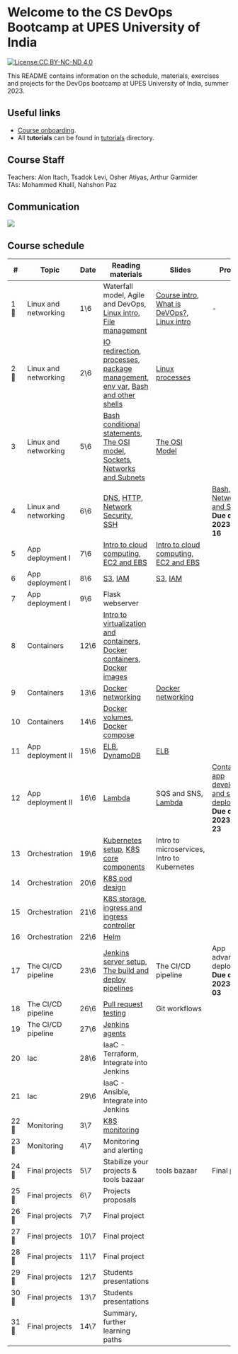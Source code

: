 # Welcome to the CS DevOps Bootcamp at UPES University of India

[![License:CC BY-NC-ND 4.0](https://img.shields.io/badge/License-CC%20BY--NC--ND%204.0-lightgrey.svg)](https://creativecommons.org/licenses/by-nc-nd/4.0/)

This README contains information on the schedule, materials, exercises and projects for the DevOps bootcamp at UPES University of India, summer 2023.

## Useful links

- [Course onboarding](onboarding.md).
- All **tutorials** can be found in [tutorials](tutorials) directory.

## Course Staff

Teachers: Alon Itach, Tsadok Levi, Osher Atiyas, Arthur Garmider       
TAs: Mohammed Khalil, Nahshon Paz 

## Communication 

![](.img/slack.png)

## Course schedule

| #     | Topic                | Date   | Reading materials                                                                                                                                                                                                                                                             | Slides                                                                                                                                                                                                                                                           | Projects                                                                                                      |
|-------|----------------------|--------|-------------------------------------------------------------------------------------------------------------------------------------------------------------------------------------------------------------------------------------------------------------------------------|------------------------------------------------------------------------------------------------------------------------------------------------------------------------------------------------------------------------------------------------------------------|---------------------------------------------------------------------------------------------------------------|
| 1 🤝  | Linux and networking |  	1\6  | Waterfall model, Agile and DevOps, [Linux intro](tutorials/linux_intro.md), [File management](tutorials/linux_file_management.md)                                                                                                                                             | [Course intro](https://alonitac.github.io/DevOpsBootcampUPES/slides/intro.html), [What is DeVOps?](https://alonitac.github.io/DevOpsBootcampUPES/slides/whatisdevops.html), [Linux intro](https://alonitac.github.io/DevOpsBootcampUPES/slides/linux_intro.html) | -                                                                                                             |
| 2 🤝  | Linux and networking |  	2\6  | [IO redirection](tutorials/linux_io_redirection.md), [processes](tutorials/linux_processes.md), [package management](tutorials/linux_package_management.md), [env var](tutorials/linux_environment_variables.md), [Bash and other shells](tutorials/bash_and_other_shells.md) | [Linux processes](https://alonitac.github.io/DevOpsBootcampUPES/slides/linux_processes.html)                                                                                                                                                                     |                                                                                                               |
| 3     | Linux and networking |  5\6   | [Bash conditional statements](tutorials/bash_conditional_statements.md), [The OSI model](tutorials/networking_OSI_model.md), [Sockets](tutorials/networking_linux_sockets.md), [Networks and Subnets](tutorials/networking_computer_nets.md)                                  | [The OSI Model](https://alonitac.github.io/DevOpsBootcampUPES/slides/networking_OSI_model.html)                                                                                                                                                                  |                                                                                                               |
| 4     | Linux and networking |  6\6   | [DNS](tutorials/networking_dns.md), [HTTP](tutorials/networking_http.md),  [Network Security](tutorials/networking_security.md), [SSH](tutorials/networking_ssh.md)                                                                                                           |                                                                                                                                                                                                                                                                  | [Bash, Networking and Security](projects/bash_networking_security) <br> **Due date: 2023-06-16**              | 
| 5     | App deployment I     |  7\6   | [Intro to cloud computing](tutorials/aws_intro.md), [EC2 and EBS](tutorials/aws_ec2_ebs.md)                                                                                                                                                                                   | [Intro to cloud computing](https://alonitac.github.io/DevOpsBootcampUPES/slides/aws_intro.html), [EC2 and EBS](https://alonitac.github.io/DevOpsBootcampUPES/slides/aws_ec2_ebs.html)                                                                            |                                                                                                               |
| 6     | App deployment I     |  8\6   | [S3](tutorials/aws_s3.md), [IAM](tutorials/aws_iam.md)                                                                                                                                                                                                                        | [S3](https://alonitac.github.io/DevOpsBootcampUPES/slides/aws_s3.html), [IAM](https://alonitac.github.io/DevOpsBootcampUPES/slides/aws_iam.html)                                                                                                                 |                                                                                                               |
| 7     | App deployment I     |  9\6   | Flask webserver                                                                                                                                                                                                                                                               |                                                                                                                                                                                                                                                                  |                                                                                                               |
| 8     | Containers           |  12\6  | [Intro to virtualization and containers](tutorials/docker_intro.md), [Docker containers](tutorials/docker_containers.md), [Docker images](tutorials/docker_images.md)                                                                                                         |                                                                                                                                                                                                                                                                  |                                                                                                               |
| 9     | Containers           |  13\6  | [Docker networking](tutorials/docker_networking.md)                                                                                                                                                                                                                           | [Docker networking](https://alonitac.github.io/DevOpsBootcampUPES/slides/docker_networking.html)                                                                                                                                                                 |                                                                                                               |
| 10    | Containers           |  14\6  | [Docker volumes](tutorials/docker_volumes.md), [Docker compose](tutorials/docker_compose.md)                                                                                                                                                                                  |                                                                                                                                                                                                                                                                  |                                                                                                               |
| 11    | App deployment II    |  15\6  | [ELB](tutorials/aws_elb.md), [DynamoDB](tutorials/aws_dynamodb.md)                                                                                                                                                                                                            | [ELB](https://alonitac.github.io/DevOpsBootcampUPES/slides/aws_elb.html)                                                                                                                                                                                         |                                                                                                               |
| 12    | App deployment II    |  16\6  | [Lambda](tutorials/aws_lambda.md)                                                                                                                                                                                                                                             | SQS and SNS, [Lambda](https://alonitac.github.io/DevOpsBootcampUPES/slides/aws_lambda.html)                                                                                                                                                                      | [Containers, app development and simple deployment](projects/app_development_I) <br> **Due date: 2023-06-23** |
| 13    | Orchestration        |  19\6  | [Kubernetes setup](tutorials/k8s_setup.md), [K8S core components](tutorials/k8s_core.md)                                                                                                                                                                                      | Intro to microservices, Intro to Kubernetes                                                                                                                                                                                                                      |                                                                                                               |
| 14    | Orchestration        |  20\6  | [K8S pod design](tutorials/k8s_pod_design.md)                                                                                                                                                                                                                                 |                                                                                                                                                                                                                                                                  |                                                                                                               |
| 15    | Orchestration        |  21\6  | [K8S storage](tutorials/k8s_storage.md), [ingress and ingress controller](tutorials/k8s_ingress.md)                                                                                                                                                                           |                                                                                                                                                                                                                                                                  |                                                                                                               | 
| 16    | Orchestration        |  22\6  | [Helm](tutorials/k8s_helm.md)                                                                                                                                                                                                                                                 |                                                                                                                                                                                                                                                                  |                                                                                                               |
| 17    | The CI/CD pipeline   |  23\6  | [Jenkins server setup](tutorials/jenkins_setup.md), [The build and deploy pipelines](tutorials/jenkins_build_and_deploy.md)                                                                                                                                                   | The CI/CD pipeline                                                                                                                                                                                                                                                   | App advanced deployment<br>**Due date: 2023-07-03**                                                           |
| 18    | The CI/CD pipeline   |  26\6  | [Pull request testing]()                                                                                                                                                                                                                                                      | Git workflows                                                                                                                                                                                                                                                                 |                                                                                                               |
| 19    | The CI/CD pipeline   |  27\6  | [Jenkins agents]()                                                                                                                                                                                                                                                            |                                                                                                                                                                                                                                                               |                                                                                                               |
| 20    | Iac                  |  28\6  | IaaC - Terraform, Integrate into Jenkins                                                                                                                                                                                                                                      |                                                                                                                                                                                                                                                                  |                                                                                                               |
| 21    | Iac                  |  29\6  | IaaC - Ansible, Integrate into Jenkins                                                                                                                                                                                                                                        |                                                                                                                                                                                                                                                                  |                                                                                                               |
| 22 🤝 | Monitoring           |  	3\7  | [K8S monitoring](tutorials/k8s_monitoring.md)                                                                                                                                                                                                                                 |                                                                                                                                                                                                                                                                  |                                                                                                               |
| 23 🤝 | Monitoring           |  	4\7  | Monitoring and alerting                                                                                                                                                                                                                                                       |                                                                                                                                                                                                                                                                  |                                                                                                               |
| 24 🤝 | Final projects       |  	5\7  | Stabilize your projects & tools bazaar                                                                                                                                                                                                                                        | tools bazaar                                                                                                                                                                                                                                                     | Final project                                                                                                 | 
| 25 🤝 | Final projects       |  	6\7  | Projects proposals                                                                                                                                                                                                                                                            |                                                                                                                                                                                                                                                                  |                                                                                                               |
| 26 🤝 | Final projects       |  	7\7  | Final project                                                                                                                                                                                                                                                                 |                                                                                                                                                                                                                                                                  |                                                                                                               |
| 27 🤝 | Final projects       |  	10\7 | Final project                                                                                                                                                                                                                                                                 |                                                                                                                                                                                                                                                                  |                                                                                                               |
| 28 🤝 | Final projects       |  	11\7 | Final project                                                                                                                                                                                                                                                                 |                                                                                                                                                                                                                                                                  |                                                                                                               |
| 29 🤝 | Final projects       |  	12\7 | Students presentations                                                                                                                                                                                                                                                        |                                                                                                                                                                                                                                                                  |                                                                                                               |
| 30 🤝 | Final projects       |  	13\7 | Students presentations                                                                                                                                                                                                                                                        |                                                                                                                                                                                                                                                                  |                                                                                                               |
| 31 🤝 | Final projects       |  	14\7 | Summary, further learning paths                                                                                                                                                                                                                                               |                                                                                                                                                                                                                                                                  |                                                                                                               |





